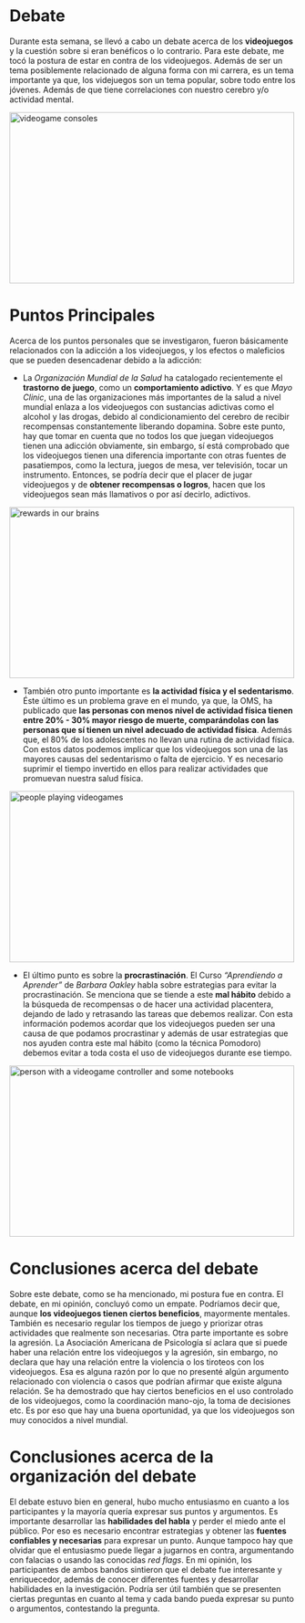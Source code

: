 # Debate
Durante esta semana, se llevó a cabo un debate acerca de los **videojuegos** y la cuestión sobre si eran benéficos o lo contrario. Para este debate, me tocó la postura de estar en contra de los videojuegos. 
Además de ser un tema posiblemente relacionado de alguna forma con mi carrera, es un tema importante ya que, los videjuegos son un tema popular, sobre todo entre los jóvenes. Además de que tiene correlaciones con nuestro cerebro y/o actividad mental.

<img src="https://www.muycomputer.com/wp-content/uploads/2022/07/Mercado-de-los-videojuegos-decrece-2022-e1657268244413.jpg" alt="videogame consoles" width="500" height="300">

# Puntos Principales
Acerca de los puntos personales que se investigaron, fueron básicamente relacionados con la adicción a los videojuegos, y los efectos o maleficios que se pueden desencadenar debido a la adicción:

- La *Organización Mundial de la Salud* ha catalogado recientemente el **trastorno de juego**, como un **comportamiento adictivo**. Y es que *Mayo Clinic*, una de las organizaciones más importantes de la salud a nivel mundial enlaza a los videojuegos con sustancias adictivas como el alcohol y las drogas, debido al condicionamiento del cerebro de recibir recompensas constantemente liberando dopamina. Sobre este punto, hay que tomar en cuenta que no todos los que juegan videojuegos tienen una adicción obviamente, sin embargo, sí está comprobado que los videojuegos tienen una diferencia importante con otras fuentes de pasatiempos, como la lectura, juegos de mesa, ver televisión, tocar un instrumento. Entonces, se podría decir que el placer de jugar videojuegos y de **obtener recompensas o logros**, hacen que los videojuegos sean más llamativos o por así decirlo, adictivos.

<img src="https://www.upressonline.com/wp-content/uploads/2015/10/BrainReward_web1.jpg" alt="rewards in our brains" width="500" height="300">

- También otro punto importante es **la actividad física y el sedentarismo**. Éste último es un problema grave en el mundo, ya que, la OMS, ha publicado que **las personas con menos nivel de actividad física tienen entre 20% - 30% mayor riesgo de muerte, comparándolas con las personas que sí tienen un nivel adecuado de actividad física**. Además que, el 80% de los adolescentes no llevan una rutina de actividad física. Con estos datos podemos implicar que los videojuegos son una de las mayores causas del sedentarismo o falta de ejercicio. Y es necesario suprimir el tiempo invertido en ellos para realizar actividades que promuevan nuestra salud física.

<img src="https://cdn-3.expansion.mx/dims4/default/88c0457/2147483647/strip/true/crop/362x217+0+0/resize/1200x719!/format/webp/quality/90/?url=https%3A%2F%2Fcherry-brightspot.s3.amazonaws.com%2Fmedia%2F2015%2F09%2F30%2Fninoechado.jpg" alt="people playing videogames" width="500" height="300">

- El último punto es sobre la **procrastinación**. El Curso *“Aprendiendo a Aprender”* de *Barbara Oakley* habla sobre estrategias para evitar la procrastinación. Se menciona que se tiende a este **mal hábito** debido a la búsqueda de recompensas o de hacer una actividad placentera, dejando de lado y retrasando las tareas que debemos realizar. Con esta información podemos acordar que los videojuegos pueden ser una causa de que podamos procrastinar y además de usar estrategias que nos ayuden contra este mal hábito (como la técnica Pomodoro) debemos evitar a toda costa el uso de videojuegos durante ese tiempo. 

<img src="https://s3.amazonaws.com/cdn.ucribs.com/images/2016/09/30072125/procrastination-11.png" alt="person with a videogame controller and some notebooks" width="500" height="300">

# Conclusiones acerca del debate
Sobre este debate, como se ha mencionado, mi postura fue en contra. El debate, en mi opinión, concluyó como un empate. Podríamos decir que, aunque **los videojuegos tienen ciertos beneficios**, mayormente mentales. También es necesario regular los tiempos de juego y priorizar otras actividades que realmente son necesarias. Otra parte importante es sobre la agresión. La Asociación Americana de Psicología sí aclara que si puede haber una relación entre los videojuegos y la agresión, sin embargo, no declara que hay una relación entre la violencia o los tiroteos con los videojuegos. Esa es alguna razón por lo que no presenté algún argumento relacionado con violencia o casos que podrían afirmar que existe alguna relación. 
Se ha demostrado que hay ciertos beneficios en el uso controlado de los videojuegos, como la coordinación mano-ojo, la toma de decisiones etc. Es por eso que hay una buena oportunidad, ya que los videojuegos son muy conocidos a nivel mundial. 

# Conclusiones acerca de la organización del debate
El debate estuvo bien en general, hubo mucho entusiasmo en cuanto a los participantes y la mayoría quería expresar sus puntos y argumentos. Es importante desarrollar las **habilidades del habla** y perder el miedo ante el público. Por eso es necesario encontrar estrategias y obtener las **fuentes confiables y necesarias** para expresar un punto. Aunque tampoco hay que olvidar que el entusiasmo puede llegar a jugarnos en contra, argumentando con falacias o usando las conocidas *red flags*.
En mi opinión, los participantes de ambos bandos sintieron que el debate fue interesante y enriquecedor, además de conocer diferentes fuentes y desarrollar habilidades en la investigación. Podría ser útil también que se presenten ciertas preguntas en cuanto al tema y cada bando pueda expresar su punto o argumentos, contestando la pregunta. 




